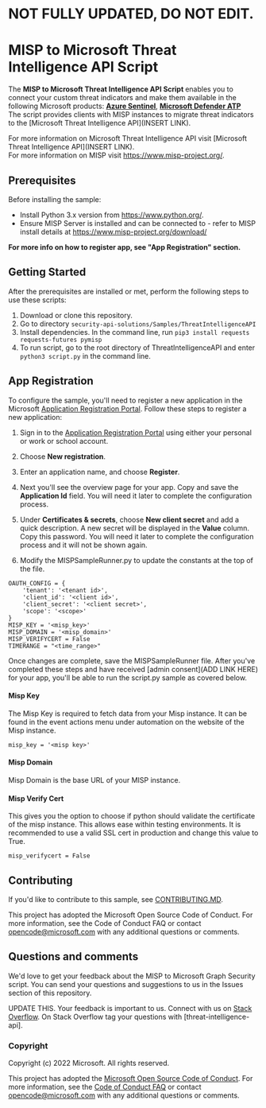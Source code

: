 # NOT FULLY UPDATED, DO NOT EDIT. 
# MISP to Microsoft Threat Intelligence API Script
The <b> MISP to Microsoft Threat Intelligence API Script </b> enables you to connect your custom threat indicators and make them available in the following Microsoft products: **[Azure Sentinel](https://azure.microsoft.com/en-us/services/azure-sentinel/)**, **[Microsoft Defender ATP](https://www.microsoft.com/en-us/microsoft-365/windows/microsoft-defender-atp/)**
<br/>
The script provides clients with MISP instances to migrate threat indicators to the [Microsoft Threat Intelligence API](INSERT LINK). 

For more information on Microsoft Threat Intelligence API visit [Microsoft Threat Intelligence API](INSERT LINK). <br/>
For more information on MISP visit https://www.misp-project.org/.

## Prerequisites
Before installing the sample:
* Install Python 3.x version from https://www.python.org/.
* Ensure MISP Server is installed and can be connected to - refer to MISP install details at https://www.misp-project.org/download/  

**For more info on how to register app, see "App Registration" section.**

## Getting Started
After the prerequisites are installed or met, perform the following steps to use these scripts:

1. Download or clone this repository.
1. Go to directory `security-api-solutions/Samples/ThreatIntelligenceAPI`
1. Install dependencies.  In the command line, run `pip3 install requests requests-futures pymisp` 
1. To run script, go to the root directory of ThreatIntelligenceAPI and enter `python3 script.py` in the command line. 

## App Registration
To configure the sample, you'll need to register a new application in the Microsoft [Application Registration Portal](https://portal.azure.com/#blade/Microsoft_AAD_IAM/ActiveDirectoryMenuBlade/RegisteredApps).
Follow these steps to register a new application:
1. Sign in to the [Application Registration Portal](https://portal.azure.com/#blade/Microsoft_AAD_IAM/ActiveDirectoryMenuBlade/RegisteredApps) using either your personal or work or school account.

1. Choose **New registration**.

1. Enter an application name, and choose **Register**.

1. Next you'll see the overview page for your app. Copy and save the **Application Id** field. You will need it later to complete the configuration process.

1. Under **Certificates & secrets**, choose **New client secret** and add a quick description. A new secret will be displayed in the **Value** column. Copy this password. You will need it later to complete the configuration process and it will not be shown again.
    
1. Modify the MISPSampleRunner.py to update the constants at the top of the file. 
```
OAUTH_CONFIG = {
    'tenant': '<tenant id>',
    'client_id': '<client id>',
    'client_secret': '<client secret>',
    'scope': '<scope>'
}
MISP_KEY = '<misp_key>'
MISP_DOMAIN = '<misp_domain>'
MISP_VERIFYCERT = False
TIMERANGE = "<time_range>"
```

Once changes are complete, save the MISPSampleRunner file. After you've completed these steps and have received [admin consent](ADD LINK HERE) for your app, you'll be able to run the script.py sample as covered below.


#### Misp Key
The Misp Key is required to fetch data from your Misp instance. 
It can be found in the event actions menu under automation on the website of the Misp instance.

`misp_key = '<misp key>'`

#### Misp Domain
Misp Domain is the base URL of your MISP instance.

#### Misp Verify Cert
This gives you the option to choose if python should validate the certificate of the misp instance. This allows ease within testing environments.
It is recommended to use a valid SSL cert in production and change this value to True.

`misp_verifycert = False` 


## Contributing
If you'd like to contribute to this sample, see [CONTRIBUTING.MD](https://github.com/microsoftgraph/security-api-solutions/blob/master/CONTRIBUTING.md).

This project has adopted the Microsoft Open Source Code of Conduct. For more information, see the Code of Conduct FAQ or contact [opencode@microsoft.com](mailto:opencode@microsoft.com) with any additional questions or comments.

## Questions and comments
We'd love to get your feedback about the MISP to Microsoft Graph Security script. You can send your questions and suggestions to us in the Issues section of this repository.


UPDATE THIS.
Your feedback is important to us. Connect with us on [Stack Overflow](https://stackoverflow.com/questions/tagged/microsoft-graph-security). On Stack Overflow tag your questions with [threat-intelligence-api].

### Copyright
Copyright (c) 2022 Microsoft. All rights reserved.

This project has adopted the [Microsoft Open Source Code of Conduct](https://opensource.microsoft.com/codeofconduct/). For more information, see the [Code of Conduct FAQ](https://opensource.microsoft.com/codeofconduct/faq/) or contact [opencode@microsoft.com](mailto:opencode@microsoft.com) with any additional questions or comments.
